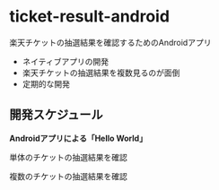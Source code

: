# ticket-result-android
楽天チケットの抽選結果を確認するためのAndroidアプリ

- ネイティブアプリの開発
- 楽天チケットの抽選結果を複数見るのが面倒
- 定期的な開発

## 開発スケジュール
**Androidアプリによる「Hello World」**

単体のチケットの抽選結果を確認

複数のチケットの抽選結果を確認
